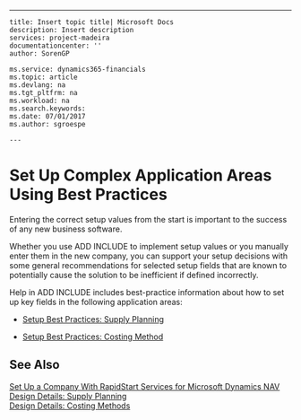 ---
    title: Insert topic title| Microsoft Docs
    description: Insert description
    services: project-madeira
    documentationcenter: ''
    author: SorenGP

    ms.service: dynamics365-financials
    ms.topic: article
    ms.devlang: na
    ms.tgt_pltfrm: na
    ms.workload: na
    ms.search.keywords:
    ms.date: 07/01/2017
    ms.author: sgroespe

    ---
# Set Up Complex Application Areas Using Best Practices
Entering the correct setup values from the start is important to the success of any new business software.  
  
 Whether you use ADD INCLUDE<!--[!INCLUDE[rim](../Roles/includes/rim_md.md)]--> to implement setup values or you manually enter them in the new company, you can support your setup decisions with some general recommendations for selected setup fields that are known to potentially cause the solution to be inefficient if defined incorrectly.  
  
 Help in ADD INCLUDE<!--[!INCLUDE[navnow](../ApplicationDesign/includes/navnow_md.md)]--> includes best-practice information about how to set up key fields in the following application areas:  
  
-   [Setup Best Practices: Supply Planning](../SetupAndAdministration/setup-best-practices-supply-planning.md)  
  
-   [Setup Best Practices: Costing Method](../SetupAndAdministration/setup-best-practices-costing-method.md)  
  
## See Also  
 [Set Up a Company With RapidStart Services for Microsoft Dynamics NAV](../SetupAndAdministration/set-up-a-company-with-rapidstart-services-for-microsoft-dynamics-nav.md)   
 [Design Details: Supply Planning](../ApplicationDesign/design-details-supply-planning.md)   
 [Design Details: Costing Methods](../ApplicationDesign/design-details-costing-methods.md)